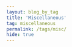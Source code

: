 ```yaml
---
layout: blog_by_tag
title: 'Miscellaneous'
tag: miscellaneous
permalink: /tags/misc/
hide: true
---
```

